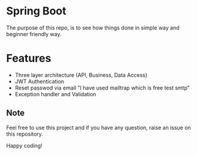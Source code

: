 # Spring Boot
The purpose of this repo, is to see how things done in simple way and beginner friendly way. 

# Features 
* Three layer architecture (API, Business, Data Access)
* JWT Authentication
* Reset passwod via email "I have used mailtrap which is free test smtp"
* Exception handler and Validation 

## Note
Feel free to use this project and if you have any question, raise an issue on this repository.

Happy coding!
